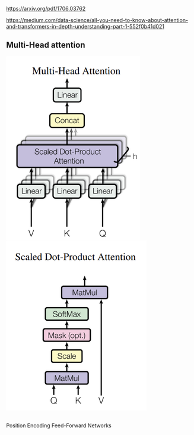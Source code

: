https://arxiv.org/pdf/1706.03762



https://medium.com/data-science/all-you-need-to-know-about-attention-and-transformers-in-depth-understanding-part-1-552f0b41d021

## Multi-Head attention
![Multi-Head Attention](Images\MHA.png)
![scale_dot_prodcut](Images\scale_dot_product.png)


##
Position Encoding
Feed-Forward Networks